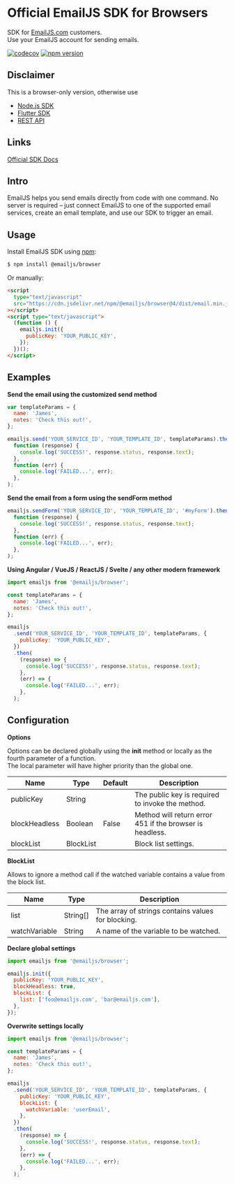 # Official EmailJS SDK for Browsers

SDK for [EmailJS.com](https://www.emailjs.com) customers.
\
Use your EmailJS account for sending emails.

[![codecov](https://codecov.io/gh/emailjs-com/emailjs-sdk/branch/master/graph/badge.svg)](https://codecov.io/gh/emailjs-com/emailjs-sdk)
[![npm version](https://img.shields.io/npm/v/@emailjs/browser.svg)](https://www.npmjs.com/package/@emailjs/browser)

## Disclaimer

This is a browser-only version, otherwise use

- [Node.js SDK](https://www.npmjs.com/package/@emailjs/nodejs)
- [Flutter SDK](https://pub.dev/packages/emailjs)
- [REST API](https://www.emailjs.com/docs/rest-api/send/)

## Links

[Official SDK Docs](https://www.emailjs.com/docs)

## Intro

EmailJS helps you send emails directly from code with one command.
No server is required – just connect EmailJS to one of the supported
email services, create an email template, and use our SDK
to trigger an email.

## Usage

Install EmailJS SDK using [npm](https://www.npmjs.com/):

```bash
$ npm install @emailjs/browser
```

Or manually:

```html
<script
  type="text/javascript"
  src="https://cdn.jsdelivr.net/npm/@emailjs/browser@4/dist/email.min.js"
></script>
<script type="text/javascript">
  (function () {
    emailjs.init({
      publicKey: 'YOUR_PUBLIC_KEY',
    });
  })();
</script>
```

## Examples

**Send the email using the customized send method**

```js
var templateParams = {
  name: 'James',
  notes: 'Check this out!',
};

emailjs.send('YOUR_SERVICE_ID', 'YOUR_TEMPLATE_ID', templateParams).then(
  function (response) {
    console.log('SUCCESS!', response.status, response.text);
  },
  function (err) {
    console.log('FAILED...', err);
  },
);
```

**Send the email from a form using the sendForm method**

```js
emailjs.sendForm('YOUR_SERVICE_ID', 'YOUR_TEMPLATE_ID', '#myForm').then(
  function (response) {
    console.log('SUCCESS!', response.status, response.text);
  },
  function (err) {
    console.log('FAILED...', err);
  },
);
```

**Using Angular / VueJS / ReactJS / Svelte / any other modern framework**

```js
import emailjs from '@emailjs/browser';

const templateParams = {
  name: 'James',
  notes: 'Check this out!',
};

emailjs
  .send('YOUR_SERVICE_ID', 'YOUR_TEMPLATE_ID', templateParams, {
    publicKey: 'YOUR_PUBLIC_KEY',
  })
  .then(
    (response) => {
      console.log('SUCCESS!', response.status, response.text);
    },
    (err) => {
      console.log('FAILED...', err);
    },
  );
```

## Configuration

**Options**

Options can be declared globally using the **init** method or locally as the fourth parameter of a function.
\
The local parameter will have higher priority than the global one.

| Name          | Type      | Default | Description                                              |
| ------------- | --------- | ------- | -------------------------------------------------------- |
| publicKey     | String    |         | The public key is required to invoke the method.         |
| blockHeadless | Boolean   | False   | Method will return error 451 if the browser is headless. |
| blockList     | BlockList |         | Block list settings.                                     |

**BlockList**

Allows to ignore a method call if the watched variable contains a value from the block list.

| Name          | Type     | Description                                        |
| ------------- | -------- | -------------------------------------------------- |
| list          | String[] | The array of strings contains values for blocking. |
| watchVariable | String   | A name of the variable to be watched.              |

**Declare global settings**

```js
import emailjs from '@emailjs/browser';

emailjs.init({
  publicKey: 'YOUR_PUBLIC_KEY',
  blockHeadless: true,
  blockList: {
    list: ['foo@emailjs.com', 'bar@emailjs.com'],
  },
});
```

**Overwrite settings locally**

```js
import emailjs from '@emailjs/browser';

const templateParams = {
  name: 'James',
  notes: 'Check this out!',
};

emailjs
  .send('YOUR_SERVICE_ID', 'YOUR_TEMPLATE_ID', templateParams, {
    publicKey: 'YOUR_PUBLIC_KEY',
    blockList: {
      watchVariable: 'userEmail',
    },
  })
  .then(
    (response) => {
      console.log('SUCCESS!', response.status, response.text);
    },
    (err) => {
      console.log('FAILED...', err);
    },
  );
```

